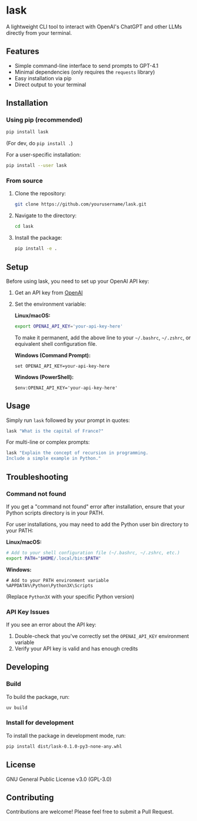 # lask

A lightweight CLI tool to interact with OpenAI's ChatGPT and other LLMs directly from your terminal.

## Features

- Simple command-line interface to send prompts to GPT-4.1
- Minimal dependencies (only requires the `requests` library)
- Easy installation via pip
- Direct output to your terminal

## Installation

### Using pip (recommended)

```bash
pip install lask
```

(For dev, do `pip install .`)

For a user-specific installation:

```bash
pip install --user lask
```

### From source

1. Clone the repository:
   ```bash
   git clone https://github.com/yourusername/lask.git
   ```

2. Navigate to the directory:
   ```bash
   cd lask
   ```

3. Install the package:
   ```bash
   pip install -e .
   ```

## Setup

Before using lask, you need to set up your OpenAI API key:

1. Get an API key from [OpenAI](https://platform.openai.com/api-keys)

2. Set the environment variable:

   **Linux/macOS:**
   ```bash
   export OPENAI_API_KEY='your-api-key-here'
   ```

   To make it permanent, add the above line to your `~/.bashrc`, `~/.zshrc`, or equivalent shell configuration file.

   **Windows (Command Prompt):**
   ```
   set OPENAI_API_KEY=your-api-key-here
   ```

   **Windows (PowerShell):**
   ```
   $env:OPENAI_API_KEY='your-api-key-here'
   ```

## Usage

Simply run `lask` followed by your prompt in quotes:

```bash
lask "What is the capital of France?"
```

For multi-line or complex prompts:

```bash
lask "Explain the concept of recursion in programming.
Include a simple example in Python."
```

## Troubleshooting

### Command not found

If you get a "command not found" error after installation, ensure that your Python scripts directory is in your PATH.

For user installations, you may need to add the Python user bin directory to your PATH:

**Linux/macOS:**
```bash
# Add to your shell configuration file (~/.bashrc, ~/.zshrc, etc.)
export PATH="$HOME/.local/bin:$PATH"
```

**Windows:**
```
# Add to your PATH environment variable
%APPDATA%\Python\Python3X\Scripts
```
(Replace `Python3X` with your specific Python version)

### API Key Issues

If you see an error about the API key:

1. Double-check that you've correctly set the `OPENAI_API_KEY` environment variable
2. Verify your API key is valid and has enough credits


## Developing

### Build
To build the package, run:

```bash
uv build
```

### Install for development
To install the package in development mode, run:

```bash
pip install dist/lask-0.1.0-py3-none-any.whl
```

## License

GNU General Public License v3.0 (GPL-3.0)

## Contributing

Contributions are welcome! Please feel free to submit a Pull Request.

